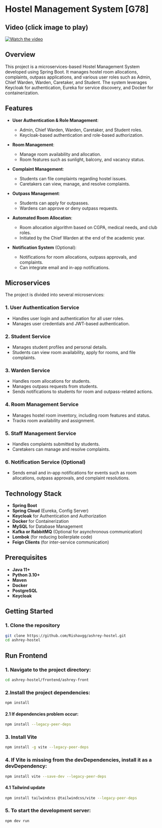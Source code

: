 # Hostel Management System [G78]

## Video (click image to play)
[![Watch the video](https://github.com/user-attachments/assets/17d31a67-e2a4-4580-9eb8-4ab97297b90c)](https://drive.google.com/file/d/1FZ4LHD8pz4orPLfjhsguTgeW03ZT5xIt/view?usp=sharing)

## Overview
This project is a microservices-based Hostel Management System developed using Spring Boot. It manages hostel room allocations, complaints, outpass applications, and various user roles such as Admin, Chief Warden, Warden, Caretaker, and Student. The system leverages Keycloak for authentication, Eureka for service discovery, and Docker for containerization.

## Features
- **User Authentication & Role Management**:
  - Admin, Chief Warden, Warden, Caretaker, and Student roles.
  - Keycloak-based authentication and role-based authorization.
  
- **Room Management**:
  - Manage room availability and allocation.
  - Room features such as sunlight, balcony, and vacancy status.

- **Complaint Management**:
  - Students can file complaints regarding hostel issues.
  - Caretakers can view, manage, and resolve complaints.

- **Outpass Management**:
  - Students can apply for outpasses.
  - Wardens can approve or deny outpass requests.

- **Automated Room Allocation**:
  - Room allocation algorithm based on CGPA, medical needs, and club roles.
  - Initiated by the Chief Warden at the end of the academic year.

- **Notification System** (Optional):
  - Notifications for room allocations, outpass approvals, and complaints.
  - Can integrate email and in-app notifications.

## Microservices
The project is divided into several microservices:

### 1. **User Authentication Service**
   - Handles user login and authentication for all user roles.
   - Manages user credentials and JWT-based authentication.

### 2. **Student Service**
   - Manages student profiles and personal details.
   - Students can view room availability, apply for rooms, and file complaints.

### 3. **Warden Service**
   - Handles room allocations for students.
   - Manages outpass requests from students.
   - Sends notifications to students for room and outpass-related actions.

### 4. **Room Management Service**
   - Manages hostel room inventory, including room features and status.
   - Tracks room availability and assignment.

### 5. **Staff Management Service**
   - Handles complaints submitted by students.
   - Caretakers can manage and resolve complaints.

### 6. **Notification Service** (Optional)
   - Sends email and in-app notifications for events such as room allocations, outpass approvals, and complaint resolutions.

## Technology Stack
- **Spring Boot**
- **Spring Cloud** (Eureka, Config Server)
- **Keycloak** for Authentication and Authorization
- **Docker** for Containerization
- **MySQL** for Database Management
- **Kafka or RabbitMQ** (Optional for asynchronous communication)
- **Lombok** (for reducing boilerplate code)
- **Feign Clients** (for inter-service communication)

## Prerequisites
- **Java 11+**
- **Python 3.10+**
- **Maven**
- **Docker**
- **PostgreSQL**
- **Keycloak**

## Getting Started

### 1. Clone the repository
```bash
git clone https://github.com/Rishavgg/ashrey-hostel.git
cd ashrey-hostel
```

## Run Frontend

### 1. Navigate to the project directory:

```bash
cd ashrey-hostel/frontend/ashrey-front
```
### 2.Install the project dependencies:

```bash
npm install
```
#### 2.1 If dependencies problem occur:
```bash
npm install --legacy-peer-deps
```

### 3. Install Vite

```bash
npm install -g vite --legacy-peer-deps
```

### 4. If Vite is missing from the devDependencies, install it as a devDependency:

```bash
npm install vite --save-dev --legacy-peer-deps 
```
#### 4.1 Tailwind update
```bash
npm install tailwindcss @tailwindcss/vite --legacy-peer-deps
```

### 5. To start the development server:

```bash
npm dev run
```
